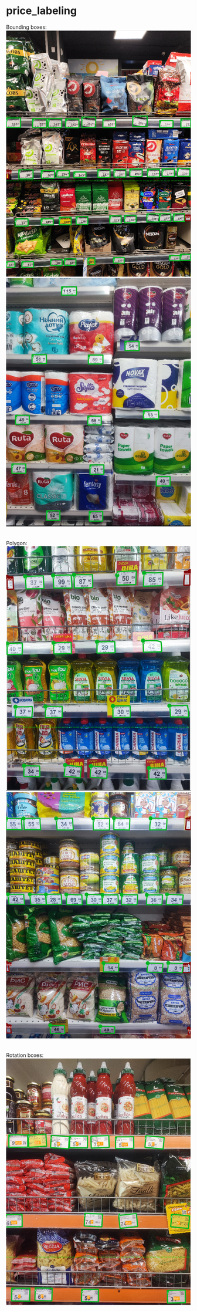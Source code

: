 # price_labeling

Bounding boxes: 
<br>
<img src="samples/Screenshot from 2025-01-16 17-22-03.png" width="512"/>
<br>
<img src="samples/Screenshot from 2025-01-16 17-34-21.png" width="512"/>
<br>
<br>
<br>
Polygon:
<br>
<img src="samples/Screenshot from 2025-01-16 17-34-42.png" width="512"/>
<br>
<img src="samples/Screenshot from 2025-01-16 17-22-58.png" width="512"/>
<br>
<br>
<br>
Rotation boxes:
<br>
<img src="samples/Screenshot from 2025-01-16 17-33-57.png" width="512"/>
